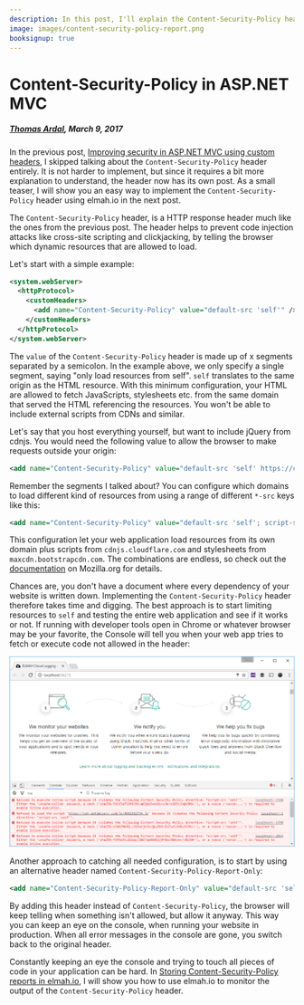 ```yaml
---
description: In this post, I'll explain the Content-Security-Policy header and how to set it up in an ASP.NET, MVC or Web API application.
image: images/content-security-policy-report.png
booksignup: true
---
```


# Content-Security-Policy in ASP.NET MVC

##### [Thomas Ardal](http://elmah.io/about/), March 9, 2017

In the previous post, [Improving security in ASP.NET MVC using custom headers](https://blog.elmah.io/improving-security-in-asp-net-mvc-using-custom-headers/), I skipped talking about the `Content-Security-Policy` header entirely. It is not harder to implement, but since it requires a bit more explanation to understand, the header now has its own post. As a small teaser, I will show you an easy way to implement the `Content-Security-Policy` header using elmah.io in the next post.

The `Content-Security-Policy` header, is a HTTP response header much like the ones from the previous post. The header helps to prevent code injection attacks like cross-site scripting and clickjacking, by telling the browser which dynamic resources that are allowed to load.

Let's start with a simple example:

```xml
<system.webServer>
  <httpProtocol>
    <customHeaders>
      <add name="Content-Security-Policy" value="default-src 'self'" />
    </customHeaders>
  </httpProtocol>
</system.webServer>
```

The `value` of the `Content-Security-Policy` header is made up of x segments separated by a semicolon. In the example above, we only specify a single segment, saying "only load resources from self". `self` translates to the same origin as the HTML resource. With this minimum configuration, your HTML are allowed to fetch JavaScripts, stylesheets etc. from the same domain that served the HTML referencing the resources. You won't be able to include external scripts from CDNs and similar.

Let's say that you host everything yourself, but want to include jQuery from cdnjs. You would need the following value to allow the browser to make requests outside your origin:

```xml
<add name="Content-Security-Policy" value="default-src 'self' https://cdnjs.cloudflare.com" />
```

Remember the segments I talked about? You can configure which domains to load different kind of resources from using a range of different `*-src` keys like this:

```xml
<add name="Content-Security-Policy" value="default-src 'self'; script-src 'self' https://cdnjs.cloudflare.com; style-src 'self' https://maxcdn.bootstrapcdn.com" />
```

This configuration let your web application load resources from its own domain plus scripts from `cdnjs.cloudflare.com` and stylesheets from `maxcdn.bootstrapcdn.com`. The combinations are endless, so check out the [documentation](https://developer.mozilla.org/en-US/docs/Web/HTTP/Headers/Content-Security-Policy) on Mozilla.org for details.

Chances are, you don't have a document where every dependency of your website is written down. Implementing the `Content-Security-Policy` header therefore takes time and digging. The best approach is to start limiting resources to `self` and testing the entire web application and see if it works or not. If running with developer tools open in Chrome or whatever browser may be your favorite, the Console will tell you when your web app tries to fetch or execute code not allowed in the header:

![Content-Security-Policy results in the console](images/content-security-policy-report.png)

Another approach to catching all needed configuration, is to start by using an alternative header named `Content-Security-Policy-Report-Only`:

```xml
<add name="Content-Security-Policy-Report-Only" value="default-src 'self'" />
```

By adding this header instead of `Content-Security-Policy`, the browser will keep telling when something isn't allowed, but allow it anyway. This way you can keep an eye on the console, when running your website in production. When all error messages in the console are gone, you switch back to the original header.

Constantly keeping an eye the console and trying to touch all pieces of code in your application can be hard. In [Storing Content-Security-Policy reports in elmah.io](/storing-content-security-policy-reports-in-elmah-io/), I will show you how to use elmah.io to monitor the output of the `Content-Security-Policy` header.
